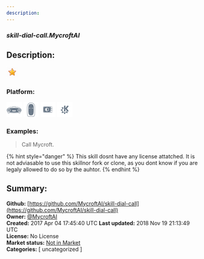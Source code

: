 ```yaml
---
description: 
---
```


### _skill-dial-call.MycroftAI_  
## Description:  
  
  
![](../.gitbook/assets/star.png)  
  
### Platform:  
 ![Mark I](../.gitbook/assets/mark-1-icon.png)  ![Mark II](../.gitbook/assets/mark-2-icon.png)  ![Picroft](../.gitbook/assets/picroft-icon.png)  ![plasmoid](../.gitbook/assets/kde.png)   
### Examples:  
> Call Mycroft.  
  
{% hint style="danger" %}
This skill dosnt have any license attatched. It is not adviasable to use this skillnor fork or clone, as you dont know if you are legaly allowed to do so by the auhtor.
{% endhint %}
  
## Summary:  
**Github:** [https://github.com/MycroftAI/skill-dial-call](https://github.com/MycroftAI/skill-dial-call)  
**Owner:** [@MycroftAI](https://github.com/MycroftAI)  
**Created:** 2017 Apr 04 17:45:40 UTC  **Last updated:** 2018 Nov 19 21:13:49 UTC  
**License:** No License  
**Market status:** [Not in Market](https://market.mycroft.ai/skill/)  
**Categories:** [ uncategorized ]   
